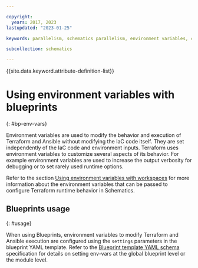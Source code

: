 ```yaml
---

copyright:
  years: 2017, 2023
lastupdated: "2023-01-25"

keywords: parallelism, schematics parallelism, environment variables, command-line configuration, env vars

subcollection: schematics

---
```


{{site.data.keyword.attribute-definition-list}}


# Using environment variables with blueprints
{: #bp-env-vars}

Environment variables are used to modify the behavior and execution of Terraform and Ansible without modifying the IaC code itself. They are set independently of the IaC code and environment inputs. Terraform uses environment variables to customize several aspects of its behavior. For example environment variables are used to increase the output verbosity for debugging or to set rarely used runtime options. 

Refer to the section [Using environment variables with workspaces](/docs/schematics?topic=schematics-set-parallelism) for more information about the environment variables that can be passed to configure Terraform runtime behavior in Schematics. 

## Blueprints usage
{: #usage}

When using Blueprints, environment variables to modify Terraform and Ansible execution are configured using the `settings` parameters in the blueprint YAML template. Refer to the [Blueprint template YAML schema](/docs/schematics?topic=schematics-bp-template-schema-yaml#bp-settings) specification for details on setting env-vars at the global blueprint level or the module level. 
